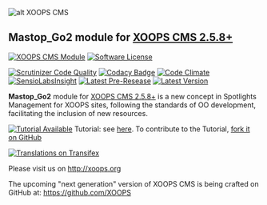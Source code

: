 ![alt XOOPS CMS](http://xoops.org/images/logoXoops4GithubRepository.png)
## Mastop_Go2 module for [XOOPS CMS 2.5.8+](https://xoops.org)
[![XOOPS CMS Module](https://img.shields.io/badge/XOOPS%20CMS-Module-blue.svg)](http://xoops.org)
[![Software License](https://img.shields.io/badge/license-GPL-brightgreen.svg?style=flat)](LICENSE)
 
[![Scrutinizer Code Quality](https://img.shields.io/scrutinizer/g/mambax7/mastop_go2.svg?style=flat)](https://scrutinizer-ci.com/g/mambax7/mastop_go2/?branch=master)
[![Codacy Badge](https://api.codacy.com/project/badge/grade/8da8967dc5564ae1a06ea61bc7649839)](https://www.codacy.com/app/mambax7/mastop_go2)
[![Code Climate](https://img.shields.io/codeclimate/github/mambax7/mastop_go2.svg?style=flat)](https://codeclimate.com/github/mambax7/mastop_go2)
[![SensioLabsInsight](https://insight.sensiolabs.com/projects/aac565ac-b636-4982-bfb7-46f32ede011e/mini.png)](https://insight.sensiolabs.com/projects/aac565ac-b636-4982-bfb7-46f32ede011e)
[![Latest Pre-Resease](https://img.shields.io/github/tag/XoopsModules25x/mastop_go2.svg?style=flat)](https://github.com/XoopsModules25x/mastop_go2/tags/)
[![Latest Version](https://img.shields.io/github/release/XoopsModules25x/mastop_go2.svg?style=flat)](https://github.com/XoopsModules25x/mastop_go2/releases/)

**Mastop_Go2** module for [XOOPS CMS 2.5.8+](https://xoops.org) is a new concept in Spotlights Management for XOOPS sites, following the standards of OO development, facilitating the inclusion of new resources.

[![Tutorial Available](http://xoops.org/images/tutorial-available-blue.svg)](https://www.gitbook.com/book/xoops/xoops-mastop_go2-module/) Tutorial: see [here](https://www.gitbook.com/book/xoops/xoops-mastop_go2-module/). 
To contribute to the Tutorial, [fork it on GitHub](https://github.com/XoopsDocs/mastop_go2-tutorial)

[![Translations on Transifex](http://xoops.org/images/translations-transifex-blue.svg)](https://www.transifex.com/xoops) 

Please visit us on http://xoops.org

The upcoming "next generation" version of XOOPS CMS is being crafted on GitHub at: https://github.com/XOOPS

